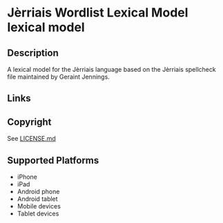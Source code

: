 Jèrriais Wordlist Lexical Model lexical model
===================

Description
-----------
A lexical model for the Jèrriais language based on the Jèrriais spellcheck file maintained by Geraint Jennings.

Links
-----

Copyright
---------
See [LICENSE.md](LICENSE.md)

Supported Platforms
-------------------
 * iPhone
 * iPad
 * Android phone
 * Android tablet
 * Mobile devices
 * Tablet devices


